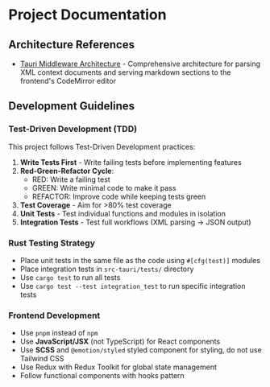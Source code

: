 # Project Documentation

## Architecture References

- [Tauri Middleware Architecture](knowledge-docs/architecture/tauri-middleware-architecture.md) - Comprehensive architecture for parsing XML context documents and serving markdown sections to the frontend's CodeMirror editor

## Development Guidelines

### Test-Driven Development (TDD)

This project follows Test-Driven Development practices:

1. **Write Tests First** - Write failing tests before implementing features
2. **Red-Green-Refactor Cycle**:
   - RED: Write a failing test
   - GREEN: Write minimal code to make it pass
   - REFACTOR: Improve code while keeping tests green
3. **Test Coverage** - Aim for >80% test coverage
4. **Unit Tests** - Test individual functions and modules in isolation
5. **Integration Tests** - Test full workflows (XML parsing → JSON output)

### Rust Testing Strategy

- Place unit tests in the same file as the code using `#[cfg(test)]` modules
- Place integration tests in `src-tauri/tests/` directory
- Use `cargo test` to run all tests
- Use `cargo test --test integration_test` to run specific integration tests

### Frontend Development

- Use `pnpm` instead of `npm`
- Use **JavaScript/JSX** (not TypeScript) for React components
- Use **SCSS** and `@emotion/styled` styled component for styling, do not use Tailwind CSS
- Use Redux with Redux Toolkit for global state management
- Follow functional components with hooks pattern
